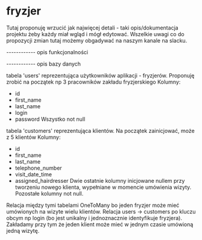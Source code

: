 # fryzjer

Tutaj proponuję wrzucić jak najwięcej detali - taki opis/dokumentacja projektu żeby każdy miał wgląd i mógł edytować. 
Wszelkie uwagi co do propozycji zmian tutaj możemy obgadywać na naszym kanale na slacku.

------------ opis funkcjonalności


------------ opis bazy danych

tabela 'users' reprezentująca użytkowników aplikacji - fryzjerów. Proponuję zrobić na początek np 3 pracowników zakładu fryzjerskiego
Kolumny:
- id
- first_name
- last_name
- login
- password
Wszystko not null

tabela 'customers' reprezentująca klientów. Na początek zainicjować, może z 5 klientów
Kolumny:
- id
- first_name
- last_name
- telephone_number
- visit_date_time
- assigned_hairdresser
Dwie ostatnie kolumny inicjowane nullem przy tworzeniu nowego klienta, wypełniane w momencie umówienia wizyty.
Pozostałe kolumny not null.


Relacja między tymi tabelami OneToMany bo jeden fryzjer może mieć umówionych na wizyte wielu klientów. Relacja users -> customers po kluczu obcym np login (bo jest unikalny i jednoznacznie identyfikuje fryzjera).
Zakładamy przy tym że jeden klient może mieć w jednym czasie umówioną jedną wizytę.
